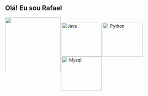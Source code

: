 ## Olá! Eu sou Rafael

<div align="center">
  <a href="https://github.com/RafaelDEV-01">
  <img height="180em" align="left" src="https://github-readme-stats.vercel.app/api/top-langs/?username=RafaelDEV-01&layout=compact&langs_count=7&theme=dark"/>
</div>
<div style="display: inline_block"><br>
  <img align="left" alt="Java" height="110" width="130" src="https://cdn.jsdelivr.net/gh/devicons/devicon@latest/icons/java/java-original-wordmark.svg" />
  <img align="left" alt="-Python" height="110" width="130" src="https://cdn.jsdelivr.net/gh/devicons/devicon@latest/icons/python/python-original-wordmark.svg" />
  <img align="left" alt="-Mysql" height="110" width="130" src="https://cdn.jsdelivr.net/gh/devicons/devicon@latest/icons/mysql/mysql-original-wordmark.svg" />
</div>
